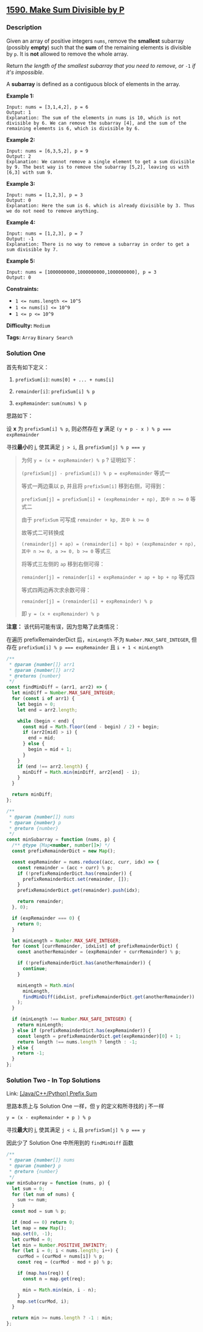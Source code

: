 ## [1590. Make Sum Divisible by P](https://leetcode.com/problems/make-sum-divisible-by-p/)

### Description

Given an array of positive integers `nums`, remove the **smallest** subarray (possibly **empty**) such that the **sum** of the remaining elements is divisible by `p`. It is **not** allowed to remove the whole array.

Return _the length of the smallest subarray that you need to remove, or_ `-1` _if it's impossible_.

A **subarray** is defined as a contiguous block of elements in the array.

**Example 1:**

```
Input: nums = [3,1,4,2], p = 6
Output: 1
Explanation: The sum of the elements in nums is 10, which is not divisible by 6. We can remove the subarray [4], and the sum of the remaining elements is 6, which is divisible by 6.
```

**Example 2:**

```
Input: nums = [6,3,5,2], p = 9
Output: 2
Explanation: We cannot remove a single element to get a sum divisible by 9. The best way is to remove the subarray [5,2], leaving us with [6,3] with sum 9.
```

**Example 3:**

```
Input: nums = [1,2,3], p = 3
Output: 0
Explanation: Here the sum is 6. which is already divisible by 3. Thus we do not need to remove anything.
```

**Example 4:**

```
Input: nums = [1,2,3], p = 7
Output: -1
Explanation: There is no way to remove a subarray in order to get a sum divisible by 7.
```

**Example 5:**

```
Input: nums = [1000000000,1000000000,1000000000], p = 3
Output: 0
```

**Constraints:**

- `1 <= nums.length <= 10^5`
- `1 <= nums[i] <= 10^9`
- `1 <= p <= 10^9`

**Difficulty:** `Medium`

**Tags:** `Array` `Binary Search`

### Solution One

首先有如下定义：

1. `prefixSum[i]`: `nums[0] + ... + nums[i]`

2. `remainder[i]`: `prefixSum[i] % p`

3. `expRemainder`: `sum(nums) % p`

思路如下：

设 **x** 为 `prefixSum[i] % p`, 则必然存在 **y** 满足 `(y + p - x ) % p === expRemainder`

寻找**最小**的 j, 使其满足 `j > i`, 且 `prefixSum[j] % p === y`

> 为何 `y = (x + expRemainder) % p` ? 证明如下：
>
> `(prefixSum[j] - prefixSum[i]) % p = expRemainder` 等式一
>
> 等式一两边乘以 p, 并且将 `prefixSum[i]` 移到右侧，可得到：
>
> `prefixSum[j] = prefixSum[i] + (expRemainder + np), 其中 n >= 0` 等式二
>
> 由于 `prefixSum` 可写成 `remainder + kp, 其中 k >= 0`
>
> 故等式二可转换成
>
> `(remainder[j] + ap) = (remainder[i] + bp) + (expRemainder + np), 其中 n >= 0, a >= 0, b >= 0` 等式三
>
> 将等式三左侧的 `ap` 移到右侧可得：
>
> `remainder[j] = remainder[i] + expRemainder + ap + bp + np` 等式四
>
> 等式四两边再次求余数可得：
>
> `remainder[j] = (remainder[i] + expRemainder) % p`
>
> 即 `y = (x + expRemainder) % p`

**注意：** 该代码可能有误，因为忽略了此类情况：

在遍历 prefixRemainderDict 后，`minLength` 不为 `Number.MAX_SAFE_INTEGER`, 但存在 `prefixSum[i] % p === expRemainder` 且 `i + 1 < minLength`

```javascript
/**
 * @param {number[]} arr1
 * @param {number[]} arr2
 * @returns {number}
 */
const findMinDiff = (arr1, arr2) => {
  let minDiff = Number.MAX_SAFE_INTEGER;
  for (const i of arr1) {
    let begin = 0;
    let end = arr2.length;

    while (begin < end) {
      const mid = Math.floor((end - begin) / 2) + begin;
      if (arr2[mid] > i) {
        end = mid;
      } else {
        begin = mid + 1;
      }
    }
    if (end !== arr2.length) {
      minDiff = Math.min(minDiff, arr2[end] - i);
    }
  }

  return minDiff;
};

/**
 * @param {number[]} nums
 * @param {number} p
 * @return {number}
 */
const minSubarray = function (nums, p) {
  /** @type {Map<number, number[]>} */
  const prefixRemainderDict = new Map();

  const expRemainder = nums.reduce((acc, curr, idx) => {
    const remainder = (acc + curr) % p;
    if (!prefixRemainderDict.has(remainder)) {
      prefixRemainderDict.set(remainder, []);
    }
    prefixRemainderDict.get(remainder).push(idx);

    return remainder;
  }, 0);

  if (expRemainder === 0) {
    return 0;
  }

  let minLength = Number.MAX_SAFE_INTEGER;
  for (const [currRemainder, idxList] of prefixRemainderDict) {
    const anotherRemainder = (expRemainder + currRemainder) % p;

    if (!prefixRemainderDict.has(anotherRemainder)) {
      continue;
    }

    minLength = Math.min(
      minLength,
      findMinDiff(idxList, prefixRemainderDict.get(anotherRemainder))
    );
  }

  if (minLength !== Number.MAX_SAFE_INTEGER) {
    return minLength;
  } else if (prefixRemainderDict.has(expRemainder)) {
    const length = prefixRemainderDict.get(expRemainder)[0] + 1;
    return length !== nums.length ? length : -1;
  } else {
    return -1;
  }
};
```

### Solution Two - In Top Solutions

Link: [[Java/C++/Python] Prefix Sum](https://leetcode.com/problems/make-sum-divisible-by-p/discuss/854197/JavaC%2B%2BPython-Prefix-Sum)

思路本质上与 Solution One 一样，但 y 的定义和所寻找的 j 不一样

`y = (x - expRemainder + p ) % p`

寻找**最大**的 j, 使其满足 `j < i`, 且 `prefixSum[j] % p === y`

因此少了 Solution One 中所用到的 `findMinDiff` 函数

```javascript
/**
 * @param {number[]} nums
 * @param {number} p
 * @return {number}
 */
var minSubarray = function (nums, p) {
  let sum = 0;
  for (let num of nums) {
    sum += num;
  }
  const mod = sum % p;

  if (mod == 0) return 0;
  let map = new Map();
  map.set(0, -1);
  let curMod = 0;
  let min = Number.POSITIVE_INFINITY;
  for (let i = 0; i < nums.length; i++) {
    curMod = (curMod + nums[i]) % p;
    const req = (curMod - mod + p) % p;

    if (map.has(req)) {
      const n = map.get(req);

      min = Math.min(min, i - n);
    }
    map.set(curMod, i);
  }

  return min >= nums.length ? -1 : min;
};
```
